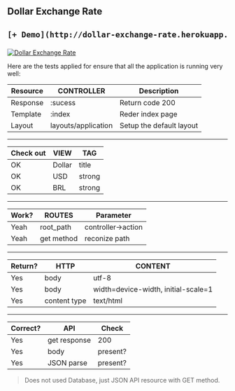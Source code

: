 ## Dollar Exchange Rate

<h2>

```diff
[+ Demo](http://dollar-exchange-rate.herokuapp.com/)
```

</h2>  


[![Dollar Exchange Rate](https://brand.heroku.com/static/media/heroku-logotype-horizontal.81c49462.svg)](http://dollar-exchange-rate.herokuapp.com/)  


Here are the tests applied for ensure that all the application is running very well:

| Resource  |  CONTROLLER  | Description  |
|----------------|-------------------------------|-----------------------------|
|Response|:sucess            |Return code 200            |
|Template          |:index            |Reder index page            |
|Layout          |layouts/application            |Setup the default layout            |

---
|Check out                |VIEW                          |TAG                        |
|----------------|-------------------------------|-----------------------------|
|OK|Dollar            |title            |
|OK|USD |strong            |
|OK|BRL|strong|

---

|Work?               |ROUTES                          |Parameter                        |
|----------------|-------------------------------|-----------------------------|
|Yeah|root_path            |controller->action           |
|Yeah|get method |reconize path           |
---
|Return?                |HTTP                         |CONTENT                        |
|----------------|-------------------------------|-----------------------------|
|Yes|body            |utf-8           |
|Yes|body |width=device-width, initial-scale=1            |
|Yes|content type|text/html|

---
|Correct?                |API                         |Check                        |
|----------------|-------------------------------|-----------------------------|
|Yes|get response            |200          |
|Yes|body |present?            |
|Yes|JSON parse|present?|

> Does not used Database, just JSON API resource with GET method.

